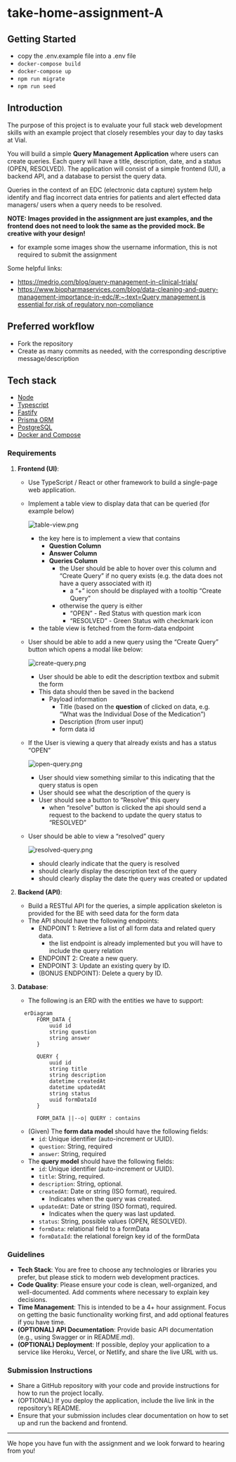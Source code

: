 # take-home-assignment-A

## Getting Started
- copy the .env.example file into a .env file
- `docker-compose build`
- `docker-compose up`
- `npm run migrate`
- `npm run seed`

## Introduction
The purpose of this project is to evaluate your full stack web development skills with an example project that closely resembles your day to day tasks at Vial. 

You will build a simple **Query Management Application** where users can create queries. Each query will have a title, description, date, and a status (OPEN, RESOLVED). The application will consist of a simple frontend (UI), a backend API, and a database to persist the query data.

Queries in the context of an EDC (electronic data capture) system help identify and flag incorrect data entries for patients and alert effected data managers/ users when a query needs to be resolved.

**NOTE: Images provided in the assignment are just examples, and the frontend does not need to look the same as the provided mock. Be creative with your design!**

- for example some images show the username information, this is not required to submit the assignment

Some helpful links:

- https://medrio.com/blog/query-management-in-clinical-trials/
- [https://www.biopharmaservices.com/blog/data-cleaning-and-query-management-importance-in-edc/#:~:text=Query management is essential for,risk of regulatory non-compliance](https://www.biopharmaservices.com/blog/data-cleaning-and-query-management-importance-in-edc/#:~:text=Query%20management%20is%20essential%20for,risk%20of%20regulatory%20non%2Dcompliance)

## Preferred workflow
* Fork the repository
* Create as many commits as needed, with the corresponding descriptive message/description

## Tech stack
* [Node](https://nodejs.org/en/)
* [Typescript](www.google.com)
* [Fastify](https://www.fastify.io/)
* [Prisma ORM](https://www.prisma.io/)
* [PostgreSQL](https://www.postgresql.org/)
* [Docker and Compose](https://www.docker.com/)

### Requirements

1. **Frontend (UI)**:
    - Use TypeScript / React or other framework to build a single-page web application.
    - Implement a table view to display data that can be queried (for example below)
        
        ![table-view.png](./assets/table-view.png)
        
        - the key here is to implement a view that contains
            - **Question Column**
            - **Answer Column**
            - **Queries Column**
                - the User should be able to hover over this column and “Create Query” if no query exists (e.g. the data does not have a query associated with it)
                    - a “+” icon should be displayed with a tooltip “Create Query”
                - otherwise the query is either
                    - “OPEN” - Red Status with question mark icon
                    - “RESOLVED” - Green Status with checkmark icon
        - the table view is fetched from the form-data endpoint
    - User should be able to add a new query using the “Create Query” button which opens a modal like below:
        
        ![create-query.png](./assets/create-query.png)
        
        - User should be able to edit the description textbox and submit the form
        - This data should then be saved in the backend
            - Payload information
                - Title (based on the **question** of clicked on data, e.g. “What was the Individual Dose of the Medication”)
                - Description (from user input)
                - form data id
    - If the User is viewing a query that already exists and has a status “OPEN”
        
        ![open-query.png](./assets/open-query.png)
        
        - User should view something similar to this indicating that the query status is open
        - User should see what the description of the query is
        - User should see a button to “Resolve” this query
            - when “resolve” button is clicked the api should send a request to the backend to update the query status to “RESOLVED”
    - User should be able to view a “resolved” query
        
        ![resolved-query.png](./assets/resolved-query.png)
        
        - should clearly indicate that the query is resolved
        - should clearly display the description text of the query
        - should clearly display the date the query was created or updated
2. **Backend (API)**:
    - Build a RESTful API for the queries, a simple application skeleton is provided for the BE with seed data for the form data
    - The API should have the following endpoints:
        - ENDPOINT 1: Retrieve a list of all form data and related query data.
          - the list endpoint is already implemented but you will have to include the query relation
        - ENDPOINT 2: Create a new query.
        - ENDPOINT 3: Update an existing query by ID.
        - (BONUS ENDPOINT): Delete a query by ID.
3. **Database**:
    - The following is an ERD with the entities we have to support:
    ```mermaid
      erDiagram
          FORM_DATA {
              uuid id
              string question
              string answer
          }

          QUERY {
              uuid id
              string title
              string description
              datetime createdAt
              datetime updatedAt
              string status
              uuid formDataId
          }

          FORM_DATA ||--o| QUERY : contains
    ```

    - (Given) The **form data model** should have the following fields:
      - `id`: Unique identifier (auto-increment or UUID).
      - `question`: String, required
      - `answer`: String, required
    - The **query model** should have the following fields:
        - `id`: Unique identifier (auto-increment or UUID).
        - `title`: String, required.
        - `description`: String, optional.
        - `createdAt`: Date or string (ISO format), required.
            - Indicates when the query was created.
        - `updatedAt`: Date or string (ISO format), required.
            - Indicates when the query was last updated.
        - `status`: String, possible values (OPEN, RESOLVED).
        - `formData`: relational field to a formData
        - `formDataId`: the relational foreign key id of the formData

### Guidelines

- **Tech Stack**: You are free to choose any technologies or libraries you prefer, but please stick to modern web development practices.
- **Code Quality**: Please ensure your code is clean, well-organized, and well-documented. Add comments where necessary to explain key decisions.
- **Time Management**: This is intended to be a 4+ hour assignment. Focus on getting the basic functionality working first, and add optional features if you have time.
- **(OPTIONAL) API Documentation**: Provide basic API documentation (e.g., using Swagger or in README.md).
- **(OPTIONAL) Deployment**: If possible, deploy your application to a service like Heroku, Vercel, or Netlify, and share the live URL with us.

### Submission Instructions

- Share a GitHub repository with your code and provide instructions for how to run the project locally.
- (OPTIONAL) If you deploy the application, include the live link in the repository’s README.
- Ensure that your submission includes clear documentation on how to set up and run the backend and frontend.

---

We hope you have fun with the assignment and we look forward to hearing from you!